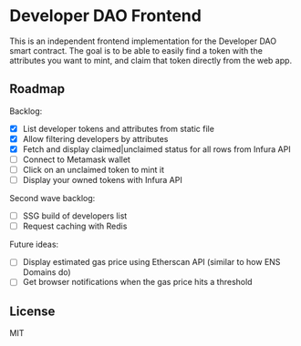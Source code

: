 # Developer DAO Frontend

This is an independent frontend implementation for the Developer DAO smart contract. The goal is to be able to easily find a token with the attributes you want to mint, and claim that token directly from the web app.

## Roadmap

Backlog:

- [x] List developer tokens and attributes from static file
- [x] Allow filtering developers by attributes
- [x] Fetch and display claimed|unclaimed status for all rows from Infura API
- [ ] Connect to Metamask wallet
- [ ] Click on an unclaimed token to mint it
- [ ] Display your owned tokens with Infura API

Second wave backlog:

- [ ] SSG build of developers list
- [ ] Request caching with Redis

Future ideas:

- [ ] Display estimated gas price using Etherscan API (similar to how ENS Domains do)
- [ ] Get browser notifications when the gas price hits a threshold

## License

MIT
